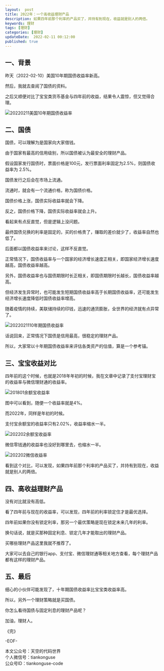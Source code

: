 ```yaml
---   
layout:  post  
title: 2022年：一个高收益理财产品  
description: 如果四年前那个利率的产品买了，并持有到现在，收益就是别人的两倍。  
keywords: 理财  
tags: [理财]    
categories: [理财]  
updateDate:  2022-02-11 00:12:00  
published: true  
---  
```


## 一、背景


昨天（2022-02-10）美国10年期国债收益率新高。  


然后，我就去查阅了国债的资料。  


之后又顺便对比了宝宝类货币基金与四年前的收益，结果令人震惊，但又觉得合理。  


![20220211美国10年期国债收益率](https://res2022.tiankonguse.com/images/2022/02/12/001.png)


## 二、国债  


国债，可以理解为是国家向大家借钱。  


由于国家有最高的信用级别，所以国债被认为最安全的理财产品。  



假设国家发行国债时，票面价格是100元，发行票面利率固定为2.5%，则国债收益率为 2.5%。  


国债发行之后会在市场上流通。  


流通时，就会有一个流通价格，称为国债价格。  


国债价格上涨，国债实际收益率就会下降。  


反之，国债价格下降，国债实际收益率就会上升。  



看起来有点反直觉，但是逻辑上没问题。  


最终国债兑换的利率是固定的，买的价格贵了，赚取的差价就少了，收益率自然也低了。  


后面都以国债收益率来讨论，这样不反直觉。  



正常情况下，国债收益率与一个国家的经济增长速度正相关，即国家经济增长速度越高，国债收益率越高。  


另外，国债收益率也与国债期限时长正相关，即国债期限时长越长，国债收益率越高。  



但经济发生异常时，也可能发生短期国债收益率高于长期国债收益率，还可能发生经济增长速度降低时国债收益率增高。  



随着疫情的持续，美联储持续的印钱，迅速的通货膨胀，全世界的经济就有点异常了。  


![2022021110年期国债收益率](https://res2022.tiankonguse.com/images/2022/02/12/002.png)


话说回来，正常情况下国债是信用最高，很稳定的理财产品。  


所以，大家常以十年期国债收益率来评估各类资产的估值，算是一个参考锚。  


## 三、宝宝收益对比


四年前的这个时候，也就是2018年年初的时候，我在文章中记录了支付宝理财宝的收益率与微信理财通的收益率。  


![201801余额宝收益率](https://res2022.tiankonguse.com/images/2022/02/12/003.png)


图中可以看到，随便一个收益率就是4%。  



而2022年，同样是年初的时候。  

支付宝余额宝的收益率只有2.02%，收益率缩水一半。  



![202202余额宝收益率](https://res2022.tiankonguse.com/images/2022/02/12/004.png)


微信零钱通的收益率也没好到哪里去，也缩水一半。  


![202202微信收益率](https://res2022.tiankonguse.com/images/2022/02/12/005.png)


看到这个对比，可以发现，如果四年前那个利率的产品买了，并持有到现在，收益就是别人的两倍。  



## 四、高收益理财产品  


没有对比就没有高低。  


看了四年前与现在的收益率，可以发现，四年前的利率锁定住才是最优选择。  



四年前如果你没有锁定利率，那另一个最优策略是现在锁定未来几年的利率。  


换句话说，就是买那种固定利息、锁定几年才能取出的理财产品。  



买哪些理财产品这里我就不推荐了。  


大家可以去自己的银行app、支付宝、微信理财通等相关地方查看，每个理财产品都有这样的理财产品。  



## 五、最后


细心的小伙伴可能发现了，十年期国债收益率比宝宝类收益率高。  


所以，另外一个理财策略就是买国债。  



你怎么看待国债与固定利息的理财产品呢？  



加油，理财人。


《完》      


-EOF-    



本文公众号：天空的代码世界    
个人微信号：tiankonguse  
公众号ID：tiankonguse-code  
  

